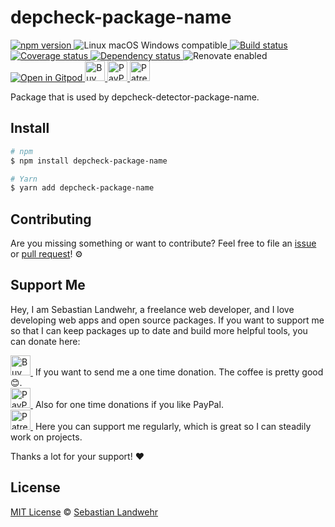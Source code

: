 <!-- TITLE/ -->
# depcheck-package-name
<!-- /TITLE -->

<!-- BADGES/ -->
  <p>
    <a href="https://npmjs.org/package/depcheck-package-name">
      <img
        src="https://img.shields.io/npm/v/depcheck-package-name.svg"
        alt="npm version"
      >
    </a><img src="https://img.shields.io/badge/os-linux%20%7C%C2%A0macos%20%7C%C2%A0windows-blue" alt="Linux macOS Windows compatible"><a href="https://github.com/dword-design/depcheck-package-name/actions">
      <img
        src="https://github.com/dword-design/depcheck-package-name/workflows/build/badge.svg"
        alt="Build status"
      >
    </a><a href="https://codecov.io/gh/dword-design/depcheck-package-name">
      <img
        src="https://codecov.io/gh/dword-design/depcheck-package-name/branch/master/graph/badge.svg"
        alt="Coverage status"
      >
    </a><a href="https://david-dm.org/dword-design/depcheck-package-name">
      <img src="https://img.shields.io/david/dword-design/depcheck-package-name" alt="Dependency status">
    </a><img src="https://img.shields.io/badge/renovate-enabled-brightgreen" alt="Renovate enabled"><br/><a href="https://gitpod.io/#https://github.com/dword-design/depcheck-package-name">
      <img src="https://gitpod.io/button/open-in-gitpod.svg" alt="Open in Gitpod">
    </a><a href="https://www.buymeacoffee.com/dword">
      <img
        src="https://www.buymeacoffee.com/assets/img/guidelines/download-assets-sm-2.svg"
        alt="Buy Me a Coffee"
        height="32"
      >
    </a><a href="https://paypal.me/SebastianLandwehr">
      <img
        src="https://dword-design.de/images/paypal.svg"
        alt="PayPal"
        height="32"
      >
    </a><a href="https://www.patreon.com/dworddesign">
      <img
        src="https://dword-design.de/images/patreon.svg"
        alt="Patreon"
        height="32"
      >
    </a>
</p>
<!-- /BADGES -->

<!-- DESCRIPTION/ -->
Package that is used by depcheck-detector-package-name.
<!-- /DESCRIPTION -->

<!-- INSTALL/ -->
## Install

```bash
# npm
$ npm install depcheck-package-name

# Yarn
$ yarn add depcheck-package-name
```
<!-- /INSTALL -->

<!-- LICENSE/ -->
## Contributing

Are you missing something or want to contribute? Feel free to file an [issue](https://github.com/dword-design/depcheck-package-name/issues) or [pull request](https://github.com/dword-design/depcheck-package-name/pulls)! ⚙️

## Support Me

Hey, I am Sebastian Landwehr, a freelance web developer, and I love developing web apps and open source packages. If you want to support me so that I can keep packages up to date and build more helpful tools, you can donate here:

<p>
  <a href="https://www.buymeacoffee.com/dword">
    <img
      src="https://www.buymeacoffee.com/assets/img/guidelines/download-assets-sm-2.svg"
      alt="Buy Me a Coffee"
      height="32"
    >
  </a>&nbsp;If you want to send me a one time donation. The coffee is pretty good 😊.<br/>
  <a href="https://paypal.me/SebastianLandwehr">
    <img
      src="https://dword-design.de/images/paypal.svg"
      alt="PayPal"
      height="32"
    >
  </a>&nbsp;Also for one time donations if you like PayPal.<br/>
  <a href="https://www.patreon.com/dworddesign">
    <img
      src="https://dword-design.de/images/patreon.svg"
      alt="Patreon"
      height="32"
    >
  </a>&nbsp;Here you can support me regularly, which is great so I can steadily work on projects.
</p>

Thanks a lot for your support! ❤️

## License

[MIT License](https://opensource.org/licenses/MIT) © [Sebastian Landwehr](https://dword-design.de)
<!-- /LICENSE -->
